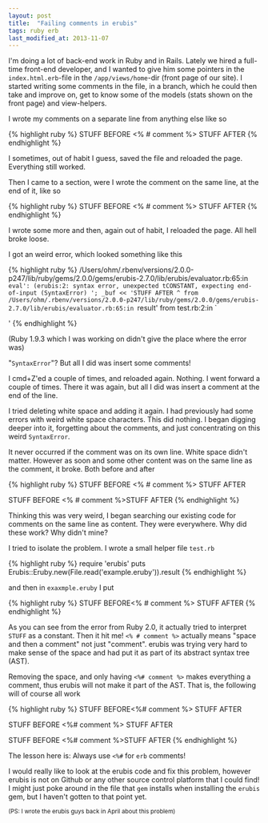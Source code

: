 ```yaml
---
layout: post
title:  "Failing comments in erubis"
tags: ruby erb
last_modified_at: 2013-11-07
---
```


I'm doing a lot of back-end work in Ruby and in Rails.
Lately we hired a full-time front-end developer, and I wanted to give him some pointers in the `index.html.erb`-file in the `/app/views/home`-dir (front page of our site).
I started writing some comments in the file, in a branch, which he could then take and improve on, get to know some of the models (stats shown on the front page) and view-helpers.

I wrote my comments on a separate line from anything else like so

{% highlight ruby %}
STUFF BEFORE
<% # comment %>
STUFF AFTER
{% endhighlight %}

I sometimes, out of habit I guess, saved the file and reloaded the page.
Everything still worked.

Then I came to a section, were I wrote the comment on the same line, at the end of it, like so

{% highlight ruby %}
STUFF BEFORE <% # comment %>
STUFF AFTER
{% endhighlight %}

I wrote some more and then, again out of habit, I reloaded the page.
All hell broke loose.

I got an weird error, which looked something like this

{% highlight ruby %}
/Users/ohm/.rbenv/versions/2.0.0-p247/lib/ruby/gems/2.0.0/gems/erubis-2.7.0/lib/erubis/evaluator.rb:65:in `eval': (erubis:2: syntax error, unexpected tCONSTANT, expecting end-of-input (SyntaxError)
'; _buf << 'STUFF AFTER
                 ^
  from /Users/ohm/.rbenv/versions/2.0.0-p247/lib/ruby/gems/2.0.0/gems/erubis-2.7.0/lib/erubis/evaluator.rb:65:in `result'
  from test.rb:2:in `<main>'
{% endhighlight %}

(Ruby 1.9.3 which I was working on didn't give the place where the error was)

"`SyntaxError`"? But all I did was insert some comments!

I cmd+Z'ed a couple of times, and reloaded again.
Nothing.
I went forward a couple of times.
There it was again, but all I did was insert a comment at the end of the line.

I tried deleting white space and adding it again.
I had previously had some errors with weird white space characters.
This did nothing.
I began digging deeper into it, forgetting about the comments, and just concentrating on this weird `SyntaxError`.

It never occurred if the comment was on its own line.
White space didn't matter.
However as soon and some other content was on the same line as the comment, it broke.
Both before and after

{% highlight ruby %}
STUFF BEFORE <% # comment %>
STUFF AFTER

STUFF BEFORE
<% # comment %>STUFF AFTER
{% endhighlight %}

Thinking this was very weird, I began searching our existing code for comments on the same line as content.
They were everywhere.
Why did these work?
Why didn't mine?

I tried to isolate the problem.
I wrote a small helper file `test.rb`

{% highlight ruby %}
require 'erubis'
puts Erubis::Eruby.new(File.read('example.eruby')).result
{% endhighlight %}

and then in `exaxmple.eruby` I put

{% highlight ruby %}
STUFF BEFORE<% # comment %>
STUFF AFTER
{% endhighlight %}

As you can see from the error from Ruby 2.0, it actually tried to interpret `STUFF` as a constant.
Then it hit me!
`<% # comment %>` actually means "space and then a comment" not just "comment".
erubis was trying very hard to make sense of the space and had put it as part of its abstract syntax tree (AST).

Removing the space, and only having `<%# comment %>` makes everything a comment, thus erubis will not make it part of the AST.
That is, the following will of course all work

{% highlight ruby %}
STUFF BEFORE<%# comment %>
STUFF AFTER

STUFF BEFORE
<%# comment %>
STUFF AFTER

STUFF BEFORE
<%# comment %>STUFF AFTER
{% endhighlight %}

The lesson here is: Always use `<%#` for `erb` comments!

I would really like to look at the erubis code and fix this problem, however erubis is not on Github or any other source control platform that I could find!
I might just poke around in the file that `gem` installs when installing the `erubis` gem, but I haven't gotten to that point yet.

<small>(PS: I wrote the erubis guys back in April about this problem)</small>
